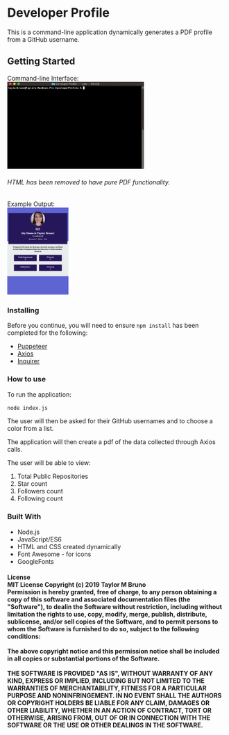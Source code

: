 # Developer Profile

This is a command-line application dynamically generates a PDF profile from a GitHub username.

## Getting Started
Command-line Interface:<br>
<img src="images/commandLine.gif" alt="commandline gif" height="200px">

###### HTML has been removed to have pure PDF functionality.

Example Output: <br>
<img src="images/pdfExample.png" alt="example output" height="200px">

### Installing
Before you continue, you will need to ensure `npm install` has been completed for the following:

* [Puppeteer](https://www.npmjs.com/package/puppeteer)
* [Axios](https://www.npmjs.com/package/axios)
* [Inquirer](https://www.npmjs.com/package/inquirer)

### How to use
To run the application:
```sh 
node index.js
```
The user will then be asked for their GitHub usernames and to choose a color from a list.<br>

The application will then create a pdf of the data collected through Axios calls.<br>

The user will be able to view:
1. Total Public Repositories
2. Star count
3. Followers count
4. Following count


### Built With
* Node.js
* JavaScript/ES6
* HTML and CSS created dynamically
* Font Awesome - for icons
* GoogleFonts

#### License <br>MIT License Copyright (c) 2019 Taylor M Bruno<br>Permission is hereby granted, free of charge, to any person obtaining a copy of this software and associated documentation files (the "Software"), to dealin the Software without restriction, including without limitation the rights to use, copy, modify, merge, publish, distribute, sublicense, and/or sell copies of the Software, and to permit persons to whom the Software is furnished to do so, subject to the following conditions:<br><br>The above copyright notice and this permission notice shall be included in all copies or substantial portions of the Software.<br><br>THE SOFTWARE IS PROVIDED "AS IS", WITHOUT WARRANTY OF ANY KIND, EXPRESS OR IMPLIED, INCLUDING BUT NOT LIMITED TO THE WARRANTIES OF MERCHANTABILITY, FITNESS FOR A PARTICULAR PURPOSE AND NONINFRINGEMENT. IN NO EVENT SHALL THE AUTHORS OR COPYRIGHT HOLDERS BE LIABLE FOR ANY CLAIM, DAMAGES OR OTHER LIABILITY, WHETHER IN AN ACTION OF CONTRACT, TORT OR OTHERWISE, ARISING FROM, OUT OF OR IN CONNECTION WITH THE SOFTWARE OR THE USE OR OTHER DEALINGS IN THE SOFTWARE.